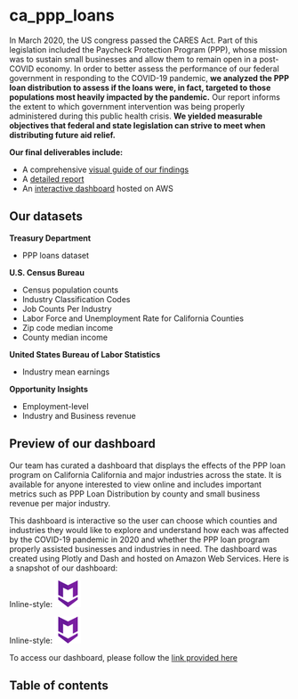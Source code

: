 # ca_ppp_loans

In March 2020, the US congress passed the CARES Act. Part of this legislation included the Paycheck Protection Program (PPP), whose mission was to sustain small businesses and allow them to remain open in a post-COVID economy. In order to better assess the performance of our federal government in responding to the COVID-19 pandemic, **we analyzed the PPP loan distribution to assess if the loans were, in fact, targeted to those populations most heavily impacted by the pandemic.** Our report informs the extent to which government intervention was being properly administered during this public health crisis. **We yielded measurable objectives that federal and state legislation can strive to meet when distributing future aid relief.**

**Our final deliverables include:**
- A comprehensive [visual guide of our findings](https://docs.google.com/document/d/1yqZzirV9d23zAgZrgDfZzDlaTn6x5X9lpHxcg4Tl1L0/edit?usp=sharing)
- A [detailed report](https://docs.google.com/document/d/1yqZzirV9d23zAgZrgDfZzDlaTn6x5X9lpHxcg4Tl1L0/edit?usp=sharing)
- An [interactive dashboard](http://18.222.209.120:8080/?fbclid=IwAR1A4-_17NnBhEWbGthVRnuOzLuBsidrD47G8nWxhtM3UMRUU-vWZT_ifHw) hosted on AWS

## Our datasets

**Treasury Department**
- PPP loans dataset

**U.S. Census Bureau**
- Census population counts
- Industry Classification Codes
- Job Counts Per Industry
- Labor Force and Unemployment Rate for California Counties
- Zip code median income
- County median income

**United States Bureau of Labor Statistics**
- Industry mean earnings

**Opportunity Insights**
- Employment-level
- Industry and Business revenue

## Preview of our dashboard

Our team has curated a dashboard that displays the effects of the PPP loan program on California California and major industries across the state. It is available for anyone interested to view online and includes important metrics such as PPP Loan Distribution by county and small business revenue per major industry. 

This dashboard is interactive so the user can choose which counties and industries they would like to explore and understand how each was affected by the COVID-19 pandemic in 2020 and whether the PPP loan program properly assisted businesses and industries in need. The dashboard was created using Plotly and Dash and hosted on Amazon Web Services. Here is a snapshot of our dashboard:

Inline-style: 
![alt text](https://github.com/adam-p/markdown-here/raw/master/src/common/images/icon48.png "Logo Title Text 1")



Inline-style: 
![alt text](https://github.com/adam-p/markdown-here/raw/master/src/common/images/icon48.png "Logo Title Text 1")




To access our dashboard, please follow the [link provided here](http://18.222.209.120:8080/?fbclid=IwAR1A4-_17NnBhEWbGthVRnuOzLuBsidrD47G8nWxhtM3UMRUU-vWZT_ifHw)


## Table of contents
